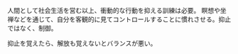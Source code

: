 人間として社会生活を営む以上、衝動的な行動を抑える訓練は必要。
瞑想や坐禅などを通じて、自分を客観的に見てコントロールすることに慣れさせる。抑止ではなく、制御。

抑止を覚えたら、解放も覚えないとバランスが悪い。
